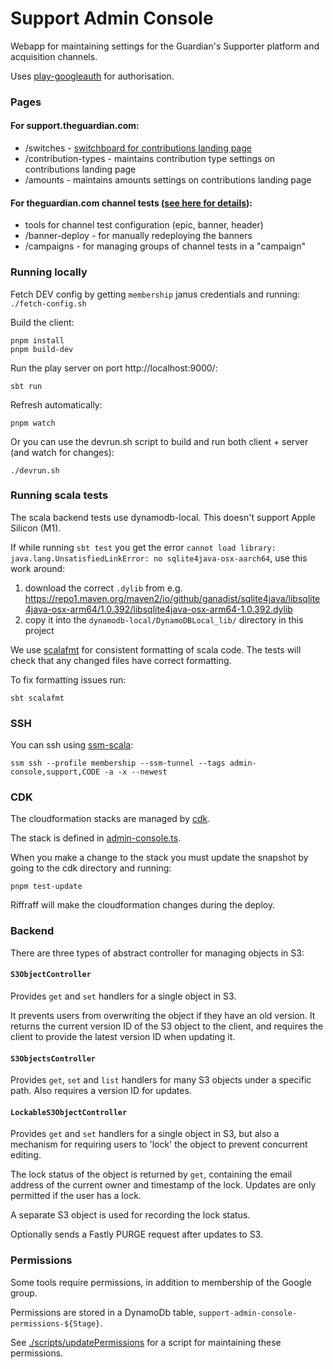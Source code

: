 # Support Admin Console
Webapp for maintaining settings for the Guardian's Supporter platform and acquisition channels.

Uses [play-googleauth](https://github.com/guardian/play-googleauth) for authorisation.

### Pages

#### For support.theguardian.com:
- /switches - [switchboard for contributions landing page](/docs/support-frontend-switches.md)
- /contribution-types - maintains contribution type settings on contributions landing page
- /amounts - maintains amounts settings on contributions landing page

#### For theguardian.com channel tests ([see here for details](docs/channel-tests.md)):
- tools for channel test configuration (epic, banner, header)
- /banner-deploy - for manually redeploying the banners
- /campaigns - for managing groups of channel tests in a "campaign"

### Running locally
Fetch DEV config by getting `membership` janus credentials and running:
`./fetch-config.sh`

Build the client:
```
pnpm install
pnpm build-dev
```

Run the play server on port http://localhost:9000/:
```
sbt run
```

Refresh automatically:
```
pnpm watch
```

Or you can use the devrun.sh script to build and run both client + server (and watch for changes):
```
./devrun.sh
```

### Running scala tests
The scala backend tests use dynamodb-local. This doesn't support Apple Silicon (M1).

If while running `sbt test` you get the error `cannot load library: java.lang.UnsatisfiedLinkError: no sqlite4java-osx-aarch64`, use this work around:
1. download the correct `.dylib` from e.g. https://repo1.maven.org/maven2/io/github/ganadist/sqlite4java/libsqlite4java-osx-arm64/1.0.392/libsqlite4java-osx-arm64-1.0.392.dylib
2. copy it into the `dynamodb-local/DynamoDBLocal_lib/` directory in this project

We use [scalafmt](https://scalameta.org/scalafmt/) for consistent formatting of scala code. The tests will check that any changed files have correct formatting.

To fix formatting issues run:

`sbt scalafmt`

### SSH
You can ssh using [ssm-scala](https://github.com/guardian/ssm-scala):

`ssm ssh --profile membership --ssm-tunnel --tags admin-console,support,CODE -a -x --newest`


### CDK
The cloudformation stacks are managed by [cdk](https://github.com/guardian/cdk).

The stack is defined in [admin-console.ts](cdk/lib/admin-console.ts).

When you make a change to the stack you must update the snapshot by going to the cdk directory and running:

`pnpm test-update`

Riffraff will make the cloudformation changes during the deploy.

### Backend
There are three types of abstract controller for managing objects in S3:

#### `S3ObjectController`

Provides `get` and `set` handlers for a single object in S3.

It prevents users from overwriting the object if they have an old version.
It returns the current version ID of the S3 object to the client, and requires the client to provide the latest version ID when updating it.

#### `S3ObjectsController`

Provides `get`, `set` and `list` handlers for many S3 objects under a specific path. Also requires a version ID for updates.

#### `LockableS3ObjectController`

Provides `get` and `set` handlers for a single object in S3, but also a mechanism for requiring users to 'lock' the object to prevent concurrent editing.

The lock status of the object is returned by `get`, containing the email address of the current owner and timestamp of the lock.
Updates are only permitted if the user has a lock.

A separate S3 object is used for recording the lock status.

Optionally sends a Fastly PURGE request after updates to S3.

### Permissions
Some tools require permissions, in addition to membership of the Google group.

Permissions are stored in a DynamoDb table, `support-admin-console-permissions-${Stage}`.

See [./scripts/updatePermissions](./scripts/updatePermissions) for a script for maintaining these permissions.
